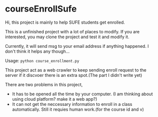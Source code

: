 # courseEnrollSufe
Hi, this project is mainly to help SUFE students get enrolled.

This is a unfinished project with a lot of places to modify.
If you are interested, you may clone the project and test it and modify it.

Currently, it will send msg to your email address if anything happened. I don't think it helps any though...

Usage:
```python course_enrollment.py```

This project act as a web crawler to keep sending enroll request to the server if it discvoer there is an extra spot.(The part I didn't write yet)


There are two problems in this project,
 * It has to be opened all the time by your computer. (I am thinking about using cloud platform? make it a web app?)
 * It can not get the neccessary information to enroll in a class automatically. Still it requies human work.(for the course id and v)


